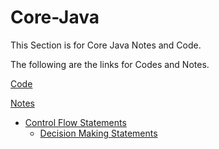 # Core-Java

This Section is for Core Java Notes and Code.

The following are the links for Codes and Notes.


<a href="https://github.com/NilayPawale/Core-Java/blob/30ea52b60544b7ddd5590efd9bf11e39860113d5/Code/README.md">Code</a>

<a href="">Notes</a>

- <a href="https://github.com/NilayPawale/Core-Java/blob/8120812d0c276ec2e416254caaa1954613149c98/Topic_Notes/Control%20Flow%20Staements.md">Control Flow Statements</a>
   - <a href="https://github.com/NilayPawale/Core-Java/blob/8120812d0c276ec2e416254caaa1954613149c98/Topic_Notes/Decision%20MakingStatements.md">Decision Making Statements</a>
 
